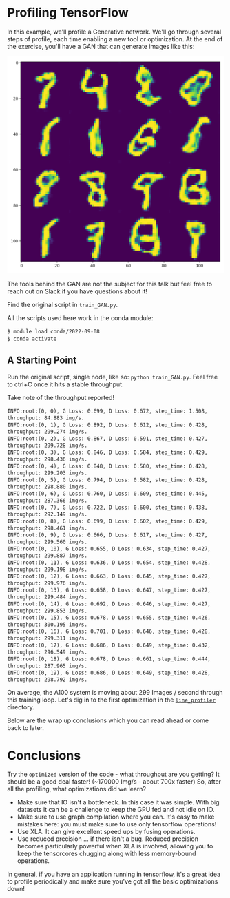 # Profiling TensorFlow

In this example, we'll profile a Generative network.  We'll go through several steps of profile, each time enabling a new tool or optimization.  At the end of the exercise, you'll have a GAN that can generate images like this:

![Images](images/generated_images.png)

The tools behind the GAN are not the subject for this talk but feel free to reach out on Slack if you have questions about it!

Find the original script in `train_GAN.py`.

All the scripts used here work in the conda module:

```bash
$ module load conda/2022-09-08
$ conda activate
```


## A Starting Point

<!--
To download the mnist dataset, make sure to enable http forwarding:
```bash
export http_proxy=http://theta-proxy.tmi.alcf.anl.gov:3128
export https_proxy=https://theta-proxy.tmi.alcf.anl.gov:3128
``` -->

Run the original script, single node, like so: `python train_GAN.py`.  Feel free to ctrl+C once it hits a stable throughput.

Take note of the throughput reported!

```
INFO:root:(0, 0), G Loss: 0.699, D Loss: 0.672, step_time: 1.508, throughput: 84.883 img/s.
INFO:root:(0, 1), G Loss: 0.892, D Loss: 0.612, step_time: 0.428, throughput: 299.274 img/s.
INFO:root:(0, 2), G Loss: 0.867, D Loss: 0.591, step_time: 0.427, throughput: 299.728 img/s.
INFO:root:(0, 3), G Loss: 0.846, D Loss: 0.584, step_time: 0.429, throughput: 298.436 img/s.
INFO:root:(0, 4), G Loss: 0.848, D Loss: 0.580, step_time: 0.428, throughput: 299.203 img/s.
INFO:root:(0, 5), G Loss: 0.794, D Loss: 0.582, step_time: 0.428, throughput: 298.880 img/s.
INFO:root:(0, 6), G Loss: 0.760, D Loss: 0.609, step_time: 0.445, throughput: 287.366 img/s.
INFO:root:(0, 7), G Loss: 0.722, D Loss: 0.600, step_time: 0.438, throughput: 292.149 img/s.
INFO:root:(0, 8), G Loss: 0.699, D Loss: 0.602, step_time: 0.429, throughput: 298.461 img/s.
INFO:root:(0, 9), G Loss: 0.666, D Loss: 0.617, step_time: 0.427, throughput: 299.560 img/s.
INFO:root:(0, 10), G Loss: 0.655, D Loss: 0.634, step_time: 0.427, throughput: 299.887 img/s.
INFO:root:(0, 11), G Loss: 0.636, D Loss: 0.654, step_time: 0.428, throughput: 299.198 img/s.
INFO:root:(0, 12), G Loss: 0.663, D Loss: 0.645, step_time: 0.427, throughput: 299.976 img/s.
INFO:root:(0, 13), G Loss: 0.658, D Loss: 0.647, step_time: 0.427, throughput: 299.484 img/s.
INFO:root:(0, 14), G Loss: 0.692, D Loss: 0.646, step_time: 0.427, throughput: 299.853 img/s.
INFO:root:(0, 15), G Loss: 0.678, D Loss: 0.655, step_time: 0.426, throughput: 300.195 img/s.
INFO:root:(0, 16), G Loss: 0.701, D Loss: 0.646, step_time: 0.428, throughput: 299.311 img/s.
INFO:root:(0, 17), G Loss: 0.686, D Loss: 0.649, step_time: 0.432, throughput: 296.549 img/s.
INFO:root:(0, 18), G Loss: 0.678, D Loss: 0.661, step_time: 0.444, throughput: 287.965 img/s.
INFO:root:(0, 19), G Loss: 0.686, D Loss: 0.649, step_time: 0.428, throughput: 298.792 img/s.

```

On average, the A100 system is moving about 299 Images / second through this training loop.  Let's dig in to the first optimization in the [`line_profiler`](https://github.com/argonne-lcf/CompPerfWorkshop-2021/tree/main/09_profiling_frameworks/TensorFlow/line_profiler) directory.

Below are the wrap up conclusions which you can read ahead or come back to later.

# Conclusions

Try the `optimized` version of the code - what throughput are you getting?  It should be a good deal faster! (~170000 Img/s - about 700x faster)  So, after all the profiling, what optimizations did we learn?

 - Make sure that IO isn't a bottleneck.  In this case it was simple.  With big datasets it can be a challenge to keep the GPU fed and not idle on IO.
 - Make sure to use graph compilation where you can.  It's easy to make mistakes here: you must make sure to use only tensorflow operations!
 - Use XLA.  It can give excellent speed ups by fusing operations.
 - Use reduced precision ... if there isn't a bug.  Reduced precision becomes particularly powerful when XLA is involved, allowing you to keep the tensorcores chugging along with less memory-bound operations.

In general, if you have an application running in tensorflow, it's a great idea to profile periodically and make sure you've got all the basic optimizations down!
